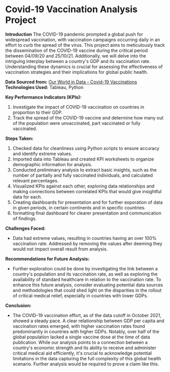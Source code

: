 
# Covid-19 Vaccination Analysis Project


**Introduction** 
The COVID-19 pandemic prompted a global push for widespread vaccination, with vaccination campaigns occurring daily in an effort to curb the spread of the virus. This project aims to meticulously track the dissemination of the COVID-19 vaccine during the critical period between 04/09/20 and 25/10/21. Additionally, we will delve into the intriguing interplay between a country's GDP and its vaccination rate. Understanding these dynamics is crucial for assessing the effectiveness of vaccination strategies and their implications for global public health.


**Data Sourced from:** [Our World in Data - Covid-19 Vaccinations](https://ourworldindata.org/covid-vaccinations)  
**Technologies Used:** Tableau, Python

**Key Performance Indicators (KPIs):**
1. Investigate the impact of COVID-19 vaccination on countries in proportion to their GDP.
2. Track the spread of the COVID-19 vaccine and determine how many out of the population were unvaccinated, part vaccinated or fully vaccinated.

**Steps Taken:**

1. Checked data for cleanliness using Python scripts to ensure accuracy and identify extreme values.
2. Imported data into Tableau and created KPI worksheets to organize demographic information for analysis.
3. Conducted preliminary analysis to extract basic insights, such as the number of partially and fully vaccinated individuals, and calculated relevant percentages.
4. Visualized KPIs against each other, exploring data relationships and making connections between correlated KPIs that would give insightful data for each.
5. Creating dashboards for presentation and for further exporation of data in given periods, in certain continents and in specific countries.
6. formatting final dashboard for clearer presentation and communication of findings. 


**Challenges Faced:**
- Data had extreme values, resulting in countries having an over 100% vaccination rate. Addressed by removing the values after deeming they would not impact overall result from analysis.

**Recommendations for Future Analysis:**
- Further exploration could be done by investigating the link between a country's population and its vaccination rate, as well as exploring the availability of standard healthcare in relation to the vaccination rate. To enhance this future analysis, consider evaluating potential data sources and methodologies that could shed light on the disparities in the rollout of critical medical relief, especially in countries with lower GDPs.

**Conclusion:**
- The COVID-19 vaccination effort, as of the data cutoff in October 2021, showed a steady pace. A clear relationship between GDP per capita and vaccination rates emerged, with higher vaccination rates found predominantly in countries with higher GDPs. Notably, over half of the global population lacked a single vaccine dose at the time of data publication. While our analysis points to a connection between a country's economic strength and its ability to receive and administer critical medical aid efficiently, it's crucial to acknowledge potential limitations in the data capturing the full complexity of this global health scenario. Further analysis would be required to prove a claim like this.
